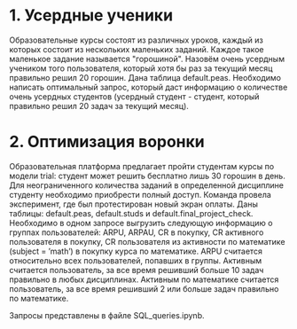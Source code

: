 # 1. Усердные ученики

Образовательные курсы состоят из различных уроков, каждый из которых состоит из нескольких маленьких заданий. Каждое такое маленькое задание называется "горошиной".
Назовём очень усердным учеником того пользователя, который хотя бы раз за текущий месяц правильно решил 20 горошин. Дана таблица default.peas. Необходимо написать оптимальный запрос, который даст информацию о количестве очень усердных студентов (усердный студент - студент, который правильно решил 20 задач за текущий месяц).

# 2. Оптимизация воронки

Образовательная платформа предлагает пройти студентам курсы по модели trial: студент может решить бесплатно лишь 30 горошин в день. Для неограниченного количества заданий в определенной дисциплине студенту необходимо приобрести полный доступ. Команда провела эксперимент, где был протестирован новый экран оплаты.
Даны таблицы: default.peas, default.studs и default.final_project_check.
Необходимо в одном запросе выгрузить следующую информацию о группах пользователей: ARPU, ARPAU, CR в покупку, СR активного пользователя в покупку, CR пользователя из активности по математике (subject = ’math’) в покупку курса по математике. ARPU считается относительно всех пользователей, попавших в группы. Активным считается пользователь, за все время решивший больше 10 задач правильно в любых дисциплинах. Активным по математике считается пользователь, за все время решивший 2 или больше задач правильно по математике.

Запросы представлены в файле SQL_queries.ipynb.
